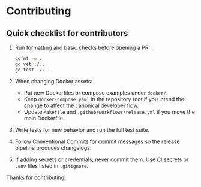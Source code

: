 Contributing
============

Quick checklist for contributors
--------------------------------

1. Run formatting and basic checks before opening a PR:

   ```sh
   gofmt -w .
   go vet ./...
   go test ./...
   ```

2. When changing Docker assets:
   - Put new Dockerfiles or compose examples under `docker/`.
   - Keep `docker-compose.yaml` in the repository root if you intend the change to affect the canonical developer flow.
   - Update `Makefile` and `.github/workflows/release.yml` if you move the main Dockerfile.

3. Write tests for new behavior and run the full test suite.

4. Follow Conventional Commits for commit messages so the release pipeline produces changelogs.

5. If adding secrets or credentials, never commit them. Use CI secrets or `.env` files listed in `.gitignore`.

Thanks for contributing!


